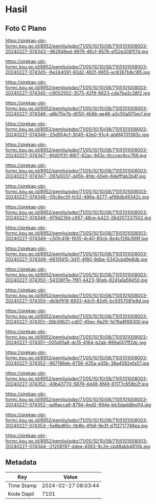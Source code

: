 # Hasil

## Foto C Plano

https://sirekap-obj-formc.kpu.go.id/8952/pemilu/pdpr/71/05/10/10/08/7105101008003-20240227-074343--962848ed-9976-46cf-9576-a152e2081f7d.jpg

https://sirekap-obj-formc.kpu.go.id/8952/pemilu/pdpr/71/05/10/10/08/7105101008003-20240227-074345--9e244091-60d2-482f-9955-ec8367b8c185.jpg

https://sirekap-obj-formc.kpu.go.id/8952/pemilu/pdpr/71/05/10/10/08/7105101008003-20240227-074345--c9052502-3575-42f9-8623-cda7ba2c38f2.jpg

https://sirekap-obj-formc.kpu.go.id/8952/pemilu/pdpr/71/05/10/10/08/7105101008003-20240227-074346--a8b70e7b-d050-4b6b-ae46-a3c50a970ecf.jpg

https://sirekap-obj-formc.kpu.go.id/8952/pemilu/pdpr/71/05/10/10/08/7105101008003-20240227-074346--25d954c1-3045-42e0-91c4-ab6f4701363c.jpg

https://sirekap-obj-formc.kpu.go.id/8952/pemilu/pdpr/71/05/10/10/08/7105101008003-20240227-074347--6fd01f31-86f7-42ac-943c-9cccec9cc766.jpg

https://sirekap-obj-formc.kpu.go.id/8952/pemilu/pdpr/71/05/10/10/08/7105101008003-20240227-074347--297a5037-d45b-4fdc-b5eb-6defffab2b4f.jpg

https://sirekap-obj-formc.kpu.go.id/8952/pemilu/pdpr/71/05/10/10/08/7105101008003-20240227-074348--05c8ec5f-fc52-496a-8277-af98db49342c.jpg

https://sirekap-obj-formc.kpu.go.id/8952/pemilu/pdpr/71/05/10/10/08/7105101008003-20240227-074348--979d23fd-c957-48ce-b422-26d207237502.jpg

https://sirekap-obj-formc.kpu.go.id/8952/pemilu/pdpr/71/05/10/10/08/7105101008003-20240227-074349--c50fc418-1935-4c40-80cb-8e4cf26b399f.jpg

https://sirekap-obj-formc.kpu.go.id/8952/pemilu/pdpr/71/05/10/10/08/7105101008003-20240227-074349--6615fd15-3d11-4f80-9dbe-5343cbd9e8db.jpg

https://sirekap-obj-formc.kpu.go.id/8952/pemilu/pdpr/71/05/10/10/08/7105101008003-20240227-074350--54336f7e-7f81-4423-90eb-8241a1a58450.jpg

https://sirekap-obj-formc.kpu.go.id/8952/pemilu/pdpr/71/05/10/10/08/7105101008003-20240227-074350--db1bf918-8933-4dc5-82d5-bc9357081e9d.jpg

https://sirekap-obj-formc.kpu.go.id/8952/pemilu/pdpr/71/05/10/10/08/7105101008003-20240227-074351--26b38621-cd07-45ec-9a29-1d76a8f68300.jpg

https://sirekap-obj-formc.kpu.go.id/8952/pemilu/pdpr/71/05/10/10/08/7105101008003-20240227-074351--005d0fa8-dc15-4164-b2ab-899a007ff2dc.jpg

https://sirekap-obj-formc.kpu.go.id/8952/pemilu/pdpr/71/05/10/10/08/7105101008003-20240227-074352--967186eb-8756-435a-a35b-38a4582efa57.jpg

https://sirekap-obj-formc.kpu.go.id/8952/pemilu/pdpr/71/05/10/10/08/7105101008003-20240227-074352--49b43770-5879-4d48-8f49-61177c658b2f.jpg

https://sirekap-obj-formc.kpu.go.id/8952/pemilu/pdpr/71/05/10/10/08/7105101008003-20240227-074352--ad9acca9-879d-4ed2-994e-bb3dadd8ed14.jpg

https://sirekap-obj-formc.kpu.go.id/8952/pemilu/pdpr/71/05/10/10/08/7105101008003-20240227-074353--5e8bd65c-0b8b-4fb6-9e3f-d7f2717748ea.jpg

https://sirekap-obj-formc.kpu.go.id/8952/pemilu/pdpr/71/05/10/10/08/7105101008003-20240227-074344--21208197-ddea-4593-9c2e-cb48abb4810b.jpg


## Metadata

| Key        | Value               |
| ---------- | ------------------- |
| Time Stamp | 2024-02-27 08:03:44 |
| Kode Dapil | 7101                |



